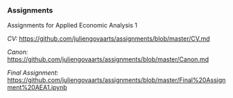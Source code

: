 ### Assignments
Assignments for Applied Economic Analysis 1

_CV:_
https://github.com/juliengovaarts/assignments/blob/master/CV.md

_Canon:_
https://github.com/juliengovaarts/assignments/blob/master/Canon.md

_Final Assignment:_
https://github.com/juliengovaarts/assignments/blob/master/Final%20Assignment%20AEA1.ipynb
